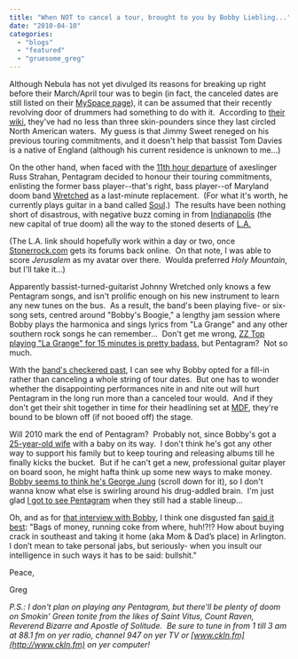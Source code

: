 ```yaml
---
title: "When NOT to cancel a tour, brought to you by Bobby Liebling..."
date: "2010-04-10"
categories: 
  - "blogs"
  - "featured"
  - "gruesome_greg"
---
```


Although Nebula has not yet divulged its reasons for breaking up right before their March/April tour was to begin (in fact, the canceled dates are still listed on their [MySpace page](http://www.myspace.com/nebulamusic)), it can be assumed that their recently revolving door of drummers had something to do with it.  According to [their wiki](http://en.wikipedia.org/wiki/Nebula_(band)), they've had no less than three skin-pounders since they last circled North American waters.  My guess is that Jimmy Sweet reneged on his previous touring commitments, and it doesn't help that bassist Tom Davies is a native of England (although his current residence is unknown to me...)

On the other hand, when faced with the [11th hour departure](http://blogs.myspace.com/index.cfm?fuseaction=blog.view&friendId=102603019&blogId=530978868) of axeslinger Russ Strahan, Pentagram decided to honour their touring commitments, enlisting the former bass player--that's right, bass player--of Maryland doom band [Wretched](http://www.myspace.com/wretchedmd) as a last-minute replacement.  (For what it's worth, he currently plays guitar in a band called [Soul](http://www.myspace.com/stringtheorymusicband).)  The results have been nothing short of disastrous, with negative buzz coming in from [Indianapolis](http://www.hellridemusic.com/forum/showpost.php?p=376901&postcount=73) (the new capital of true doom) all the way to the stoned deserts of [L.A.](http://www.stonerrock.com/forums2/allposts.asp?Forum=ap686574459&ID=29029&StartAt=0)

(The L.A. link should hopefully work within a day or two, once [Stonerrock.com](http://www.stonerrock.com) gets its forums back online.  On that note, I was able to score _Jerusalem_ as my avatar over there.  Woulda preferred _Holy Mountain_, but I'll take it...)

Apparently bassist-turned-guitarist Johnny Wretched only knows a few Pentagram songs, and isn't prolific enough on his new instrument to learn any new tunes on the bus.  As a result, the band's been playing five- or six-song sets, centred around "Bobby's Boogie," a lengthy jam session where Bobby plays the harmonica and sings lyrics from "La Grange" and any other southern rock songs he can remember...  Don't get me wrong, [ZZ Top playing "La Grange" for 15 minutes is pretty badass](http://www.hellbound.ca/2009/12/zz-top-the-most-unlikely-arena-rock-band/), but Pentagram?  Not so much.

With the [band's checkered past](http://joehasselvander.blogspot.com/2009/01/gruesome-twosome-take-on-world-rebirth.html), I can see why Bobby opted for a fill-in rather than canceling a whole string of tour dates.  But one has to wonder whether the disappointing performances nite in and nite out will hurt Pentagram in the long run more than a canceled tour would.  And if they don't get their shit together in time for their headlining set at [MDF](http://www.marylanddeathfest.com/), they're bound to be blown off (if not booed off) the stage.

Will 2010 mark the end of Pentagram?  Probably not, since Bobby's got a [25-year-old wife](http://hal-coholic.blogspot.com/) with a baby on its way.  I don't think he's got any other way to support his family but to keep touring and releasing albums till he finally kicks the bucket.  But if he can't get a new, professional guitar player on board soon, he might hafta think up some new ways to make money.  [Bobby seems to think he's George Jung](http://theobelisk.net/obelisk/2010/03/15/bobbylieblingspoketome/) (scroll down for it), so I don't wanna know what else is swirling around his drug-addled brain.  I'm just glad [I got to see Pentagram](http://www.hellbound.ca/2010/02/goodbye-cleveland/) when they still had a stable lineup...

Oh, and as for [that interview with Bobby](http://theobelisk.net/obelisk/2010/03/15/bobbylieblingspoketome/), I think one disgusted fan [said it best](http://theobelisk.net/obelisk/2010/03/15/bobbylieblingspoketome/comment-page-1/#comment-5220): "Bags of money, running coke from where, huh!?!? How about buying crack in southeast and taking it home (aka Mom & Dad’s place) in Arlington. I don’t mean to take personal jabs, but seriously- when you insult our intelligence in such ways it has to be said: bullshit."

Peace,

Greg

_P.S.: I don't plan on playing any Pentagram, but there'll be plenty of doom on Smokin' Green tonite from the likes of Saint Vitus, Count Raven, Reverend Bizarre and Apostle of Solitude.  Be sure to tune in from 1 till 3 am at 88.1 fm on yer radio, channel 947 on yer TV or [www.ckln.fm](http://www.ckln.fm) on yer computer!_

